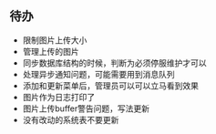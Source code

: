 ## 待办

-   限制图片上传大小
-   管理上传的图片
-   同步数据库结构的时候，判断为必须停服维护才可以
-   处理异步通知问题，可能需要用到消息队列
-   添加和更新菜单后，管理员可以可以立马看到效果
-   图片作为日志打印了
-   图片上传buffer警告问题，写法更新
-   没有改动的系统表不要更新
